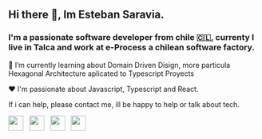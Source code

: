 ## Hi there 👋, Im Esteban Saravia.

### I'm a passionate software developer from chile 🇨🇱, currenty I live in Talca and work at e-Process a chilean software factory.

🌱 I’m currently learning about Domain Driven Disign, more particula Hexagonal Architecture aplicated to Typescript Proyects

♥️ I'm passionate about Javascript, Typescript and React.

If i can help, please contact me, ill be happy to help or talk about tech.


<p align='left'>
<a href="https://dev.to/esaraviam"><img height="30" src="https://raw.githubusercontent.com/WaylonWalker/WaylonWalker/main/icon/dev.png"></a>&nbsp;&nbsp;
<a href="https://twitter.com/esaraviam"><img height="30" src="https://github.com/WaylonWalker/WaylonWalker/blob/main/icon/twitter.png?raw=true"></a>&nbsp;&nbsp;
<a href="https://instagram.com/esaraviam_/"><img height="30" src="https://github.com/WaylonWalker/WaylonWalker/blob/main/icon/instagram.jpg?raw=true"></a>&nbsp;&nbsp;
<a href="https://www.linkedin.com/in/estebansaravia/"><img height="30" src="https://github.com/WaylonWalker/WaylonWalker/blob/main/icon/linkedin.png?raw=true"></a>
</p>

<!--
**esaraviam/esaraviam** is a ✨ _special_ ✨ repository because its `README.md` (this file) appears on your GitHub profile.

Here are some ideas to get you started:

- 🔭 I’m currently working on ...
- 🌱 I’m currently learning ...
- 👯 I’m looking to collaborate on ...
- 🤔 I’m looking for help with ...
- 💬 Ask me about ...
- 📫 How to reach me: ...
- 😄 Pronouns: ...
- ⚡ Fun fact: ...
-->
